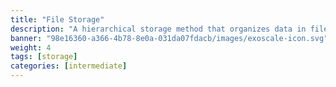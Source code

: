 ```yaml
---
title: "File Storage"
description: "A hierarchical storage method that organizes data in files and folders, suitable for shared access and traditional workloads."
banner: "98e16360-a366-4b78-8e0a-031da07fdacb/images/exoscale-icon.svg"
weight: 4
tags: [storage]
categories: [intermediate]
---
```

